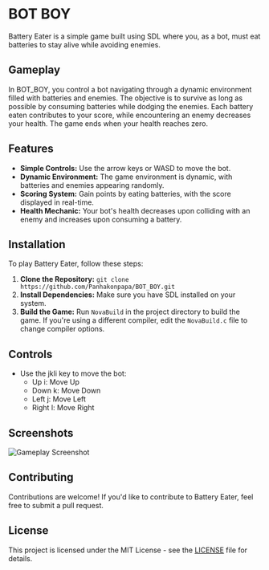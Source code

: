 # BOT BOY

Battery Eater is a simple game built using SDL where you, as a bot, must eat batteries to stay alive while avoiding enemies.

## Gameplay

In BOT_BOY, you control a bot navigating through a dynamic environment filled with batteries and enemies. The objective is to survive as long as possible by consuming batteries while dodging the enemies. Each battery eaten contributes to your score, while encountering an enemy decreases your health. The game ends when your health reaches zero.

## Features

- **Simple Controls:** Use the arrow keys or WASD to move the bot.
- **Dynamic Environment:** The game environment is dynamic, with batteries and enemies appearing randomly.
- **Scoring System:** Gain points by eating batteries, with the score displayed in real-time.
- **Health Mechanic:** Your bot's health decreases upon colliding with an enemy and increases upon consuming a battery.

## Installation

To play Battery Eater, follow these steps:

1. **Clone the Repository:** `git clone https://github.com/Panhakonpapa/BOT_BOY.git`
2. **Install Dependencies:** Make sure you have SDL installed on your system.
3. **Build the Game:** Run `NovaBuild` in the project directory to build the game. If you're using a different compiler, edit the `NovaBuild.c` file to change compiler options.

## Controls

- Use the jkli key to move the bot:
  - Up i: Move Up
  - Down k: Move Down
  - Left j: Move Left
  - Right l: Move Right

## Screenshots

![Gameplay Screenshot](screenshots/gameplay.png)

## Contributing

Contributions are welcome! If you'd like to contribute to Battery Eater, feel free to submit a pull request.

## License

This project is licensed under the MIT License - see the [LICENSE](LICENSE) file for details.

